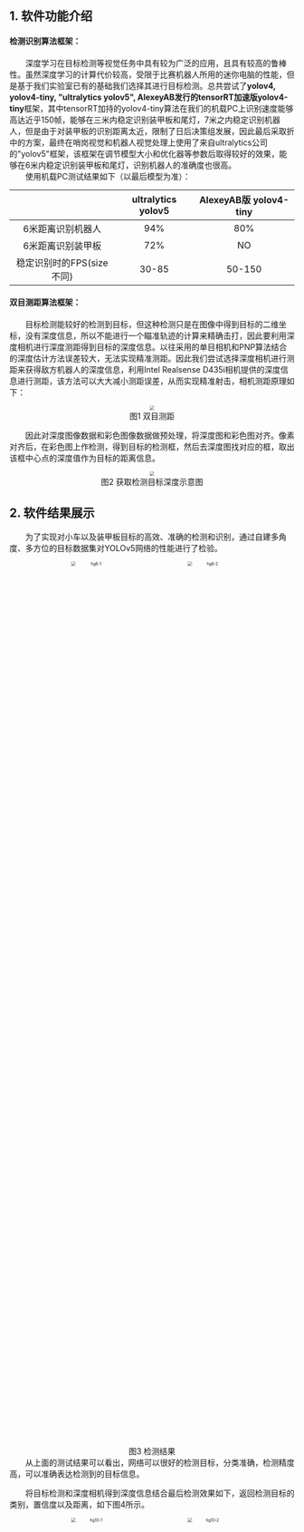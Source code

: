 <style>
table {
margin: auto;
}
</style>

## 1. 软件功能介绍  
#### **检测识别算法框架：**    
&emsp;&emsp;深度学习在目标检测等视觉任务中具有较为广泛的应用，且具有较高的鲁棒性。虽然深度学习的计算代价较高，受限于比赛机器人所用的迷你电脑的性能，但是基于我们实验室已有的基础我们选择其进行目标检测。总共尝试了**yolov4, yolov4-tiny, "ultralytics yolov5", AlexeyAB发行的tensorRT加速版yolov4-tiny**框架，其中tensorRT加持的yolov4-tiny算法在我们的机载PC上识别速度能够高达近乎150帧，能够在三米内稳定识别装甲板和尾灯，7米之内稳定识别机器人，但是由于对装甲板的识别距离太近，限制了日后决策组发展，因此最后采取折中的方案，最终在哨岗视觉和机器人视觉处理上使用了来自ultralytics公司的"yolov5"框架，该框架在调节模型大小和优化器等参数后取得较好的效果，能够在6米内稳定识别装甲板和尾灯，识别机器人的准确度也很高。  
&emsp;&emsp;使用机载PC测试结果如下（以最后模型为准）：   

|                |ultralytics yolov5 |AlexeyAB版 yolov4-tiny                        |
|:----------------:|:-------------------------------:|:-----------------------------:|
|6米距离识别机器人  |  94%   |  80%  |
|6米距离识别装甲板  |  72%   |  NO   |
|稳定识别时的FPS(size不同)  |30-85   |   50-150|

#### **双目测距算法框架：**  

&emsp;&emsp;目标检测能较好的检测到目标，但这种检测只是在图像中得到目标的二维坐标，没有深度信息，所以不能进行一个瞄准轨迹的计算来精确击打，因此要利用深度相机进行深度测距得到目标的深度信息。以往采用的单目相机和PNP算法结合的深度估计方法误差较大，无法实现精准测距。因此我们尝试选择深度相机进行测距来获得敌方机器人的深度信息，利用Intel Realsense D435i相机提供的深度信息进行测距，该方法可以大大减小测距误差，从而实现精准射击，相机测距原理如下：
<div align="center">
<img src="README.assets/fig1.jpg" style="zoom:50%;" >
</div>

<div align="center">图1 双目测距</div>

&emsp;&emsp;因此对深度图像数据和彩色图像数据做预处理，将深度图和彩色图对齐。像素对齐后，在彩色图上作检测，得到目标的检测框，然后去深度图找对应的框，取出该框中心点的深度值作为目标的距离信息。  
<div align="center">
<img src="README.assets/fig2.jpg" style="zoom:50%;" />
</div>

<div align="center">图2 获取检测目标深度示意图</div>

## 2. 软件结果展示

&emsp;&emsp;为了实现对小车以及装甲板目标的高效、准确的检测和识别，通过自建多角度、多方位的目标数据集对YOLOv5网络的性能进行了检验。


<div align="center">
<center class="third">
<img src="README.assets/fig6-1.jpg" alt="fig6-1" width = "40%" style="zoom:50%;" />
<img src="README.assets/fig6-2.jpg" alt="fig6-2"  width = "40%" style="zoom:50%;" />
</center>
</div>

<div align="center">图3 检测结果</div>
&emsp;&emsp;从上面的测试结果可以看出，网络可以很好的检测目标，分类准确，检测精度高，可以准确表达检测到的目标信息。

&emsp;&emsp;将目标检测和深度相机得到深度信息结合最后检测效果如下，返回检测目标的类别，置信度以及距离，如下图4所示。
<div align="center">
<center class="third">
<img src="README.assets/fig10-1.jpg" alt="fig10-1" width = "40%" style="zoom:50%;" />
<img src="README.assets/fig10-2.jpg" alt="fig10-2"  width = "40%" style="zoom:50%;" />
</center>
</div>

<div align="center">图4 检测及测距结果</div>

&emsp;&emsp;为了测试深度相机测距的精度，我们进行了关于X、Y、Z方向的实验来验证测距的精度。相机官方资料给出Z方向的误差为2%，X、Y方向的误差小于Z方向。我们实验的情况为：60组Z方向的平均绝对误差为4%，30组X方向平均绝对误差为1.5%，30组Y方向平均绝对误差为1.1%，以上误差包括人工手动测量的误差。从X、Y、Z方向的不同距离抽取五组实验数据，计算三个方向预测值和真实值的绝对误差的平方和的平方根误差（SRSS），如下表1所示。总体误差在允许的范围内，但由于距离太近检测细节太明显误差会偏大，距离太远不可避免误差也会偏大。实际射击环境下的距离一般为二到四米，因此我们的测距精度满足实际需要。

<div align="center">表1 测距误差</div>
<div align="center">

|     S.No.      | 1      | 2     | 3      | 4     | 5      |
| :------------: | :------: | :-----: | :------: | :-----: | :------: |
|     X_real     | -0.492 | 0.715 | -0.213 | 0.643 | -0.124 |
|   X_predict    | -0.522 | 0.693 | -0.200 | 0.632 | -0.106 |
|     Y_real     | -0.411 | 0.069 | -0.452 | 0.289 | -0.311 |
|   Y_predict    | -0.391 | 0.069 | -0.450 | 0.297 | -0.301 |
|     Z_real     | 1.200  | 2.800 | 4.000  | 5.400 | 6.200  |
|   Z_predict    | 1.229  | 2.823 | 4.013  | 5.445 | 6.245  |
| error   (SRSS) | 0.046  | 0.032 | 0.020  | 0.047 | 0.054  |

&emsp;&emsp;通过将目标检测得到的二维（x, y)像素坐标和深度测距得到的深度距离z 进行结合，得到检测目标P的一个实际三维（X, Y, Z)坐标，测试结果如图5所示。
<div align="center">
<img src="README.assets/fig11.jpg" style="zoom:50%;" />
</div>

<div align="center">图5 实际三维坐标信息</div>

## **3. 依赖工具，软、硬件环境**

#### **软件部分：**   

系统版本：Ubuntu18.04   

机载平台(jetson):   

pyrealsense2     

CUDA 10.2    

python3.6   

PyTorch1.6    

OpenCV3.4.x   

Jetpack 4.4   

PyYAML>=5.3     

scipy==1.4.1  

tqdm>=4.41.0    

numpy>=1.18.5    

matplotlib>=3.2.2     

torchvision>=0.7.0      

OpenCV-python>=4.1.2    

tensorRT: jetpack 4.4刷机时安装即可  

#### **硬件部分：**   
机载平台： Jetson AGX Xavier  

深度相机： Intel D435i深度相机，

RGB：1920x1080, 30FPS, 

深度图像：最高1280x720主动立体深度图，

FPS: 90 max  

# **4. 文件目录结构说明**   

```
├── my_roborts_camera
│   ├── src
│   │   ├── models
│   │   │   ├── common.py // 包含模型通用的模块
│   │   │    ├── export.py // 将训练好的.pt模型转换成onnx和TorchScript格式
│   │   │    ├── experimental.py // 包含实验模块还有加载训练好的模型函数
│   │   │   ├── yolo.py  //模型文件
│   │   ├── utils
│   │   │    ├── activations.py //激活函数文件
│   │   │    ├── datasets.py // 数据集文件
│   │   │     ├── googles_utils.py // google下载，下载谷歌驱动等功能
│   │   │    ├── torch_utils.py // 获取cuda可用时同步时间，选择gpu/cpu设备
|   │   │── weights // 检测模型存放位置
|   │   │── armor_classes.py // 读取摄像头视频流进行检测
│   ├── CMakeLists.txt // 编译配置文件，添加依赖项等
│   ├── package.xml // 描述文件
│   │── setup.py
│   │── CMakeLists.txt
```

```
├── roborts_detection
│   ├── armor_detection //视觉功能包 
│   │   ├── config 
│   │   ├── constraint_set //官方约束条件存放
│   │   ├── proto 
│   │   ├── yolo_bridge 
|   │   │   ├── config // 存放可执行文件的文件夹
|   |   │   │   ├── yolo_bridge.prototxt// 接受检测信息内容
|   │   │   ├── yolo_bridge.cpp //自建检测算法接口 
|   │   │   ├── yolo_bridge.h 
|   |   │   ├── CMakeLists.txt
|   |   ├── armor_detection_algorithms.h // 官方检测算法
|   |   ├── armor_detection_base.h  
|   |   ├── armor_detection_client.cpp //启动客户端
|   |   ├── armor_detection_node.cpp //启动节点
|   |   ├── armor_detection_node.h 
|   |   ├── gimbal_control.cpp // 云台控制接受检测目标位置信息
|   |   ├── gimbal_control.h 
|   |   ├── CMakeLists.txt
|   ├── cmake_module // 链接库
|   ├── out
|   ├── util
│   │── package.xml // 描述文件
│   │── CMakeLists.txt // 编译配置文件，添加依赖项等
```

# **5. 软件使用说明** 

## 数据集  
&emsp;&emsp;由于拍摄的数据集前后相关性不大，因此未采用视频标注工具而使用了labelimg的标注软件。yolov4使用的是voc格式的标签，ultralytics yolov5使用的是yolo格式的标签。机器人搭载的模型训练用的数据集一共3000张左右，在双显卡台式电脑上300 epochs, batch_size 32, train_size和test_size为480时训练时间3个小时左右， 由于该数据集比较大，不好上传暂不开源。（实际结果可能会有偏差，非严格测试）    

## 模型  

模型大小仅仅14MB左右 

### 检测模型
链接：https://pan.baidu.com/s/1VnVAdWoz3Sbb8nzG8tG7bw 
		提取码：hz6h      

### yolov5s权重
链接：https://pan.baidu.com/s/153I2qqZd1yK-AeGzy-1Rgg 
		提取码：gviy

### Reference   
https://github.com/AlexeyAB/darknet   		

https://github.com/ultralytics/yolov5   		

https://developer.nvidia.com/embedded/jetpack   		

https://docs.opencv.org/master/d9/df8/tutorial_root.html      

https://github.com/IntelRealSense/librealsense/blob/master/doc/distribution_linux.md

https://dev.intelrealsense.com/docs/compiling-librealsense-for-linux-ubuntu-guide

